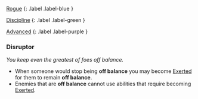 
[Rogue](Game/Character-Development#Rogue)
{: .label .label-blue }

[Discipline](Game/Character-Development#Discipline)
{: .label .label-green }

[Advanced](Game/Character-Development#Advanced)
{: .label .label-purple }
### Disruptor
*You keep even the greatest of foes off balance.*
* When someone would stop being **off balance** you may become [Exerted](Game/Core/Blocks/Exerted) for them to remain **off balance**.
* Enemies that are **off balance** cannot use abilities that require becoming [Exerted](Game/Core/Blocks/Exerted).